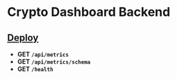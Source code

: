 # Crypto Dashboard Backend

## [Deploy](https://crypto-dashboard-backend-0ljq.onrender.com)

- **GET `/api/metrics`**
- **GET `/api/metrics/schema`**
- **GET `/health`**